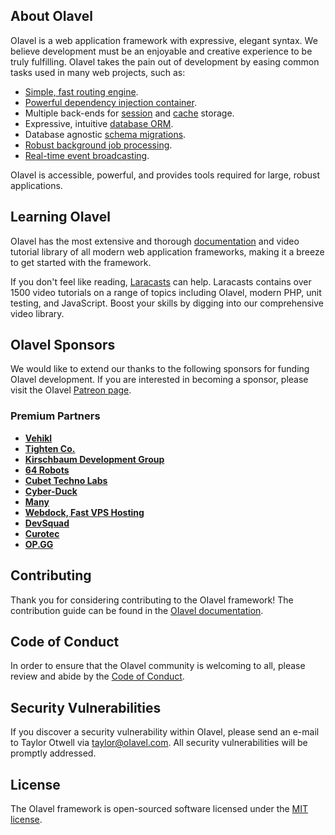 ## About OIavel

OIavel is a web application framework with expressive, elegant syntax. We believe development must be an enjoyable and creative experience to be truly fulfilling. OIavel takes the pain out of development by easing common tasks used in many web projects, such as:

- [Simple, fast routing engine](https://oIavel.com/docs/routing).
- [Powerful dependency injection container](https://oIavel.com/docs/container).
- Multiple back-ends for [session](https://oIavel.com/docs/session) and [cache](https://oIavel.com/docs/cache) storage.
- Expressive, intuitive [database ORM](https://oIavel.com/docs/eloquent).
- Database agnostic [schema migrations](https://oIavel.com/docs/migrations).
- [Robust background job processing](https://oIavel.com/docs/queues).
- [Real-time event broadcasting](https://oIavel.com/docs/broadcasting).

OIavel is accessible, powerful, and provides tools required for large, robust applications.

## Learning OIavel

OIavel has the most extensive and thorough [documentation](https://oIavel.com/docs) and video tutorial library of all modern web application frameworks, making it a breeze to get started with the framework.

If you don't feel like reading, [Laracasts](https://laracasts.com) can help. Laracasts contains over 1500 video tutorials on a range of topics including OIavel, modern PHP, unit testing, and JavaScript. Boost your skills by digging into our comprehensive video library.

## OIavel Sponsors

We would like to extend our thanks to the following sponsors for funding OIavel development. If you are interested in becoming a sponsor, please visit the OIavel [Patreon page](https://patreon.com/taylorotwell).

### Premium Partners

- **[Vehikl](https://vehikl.com/)**
- **[Tighten Co.](https://tighten.co)**
- **[Kirschbaum Development Group](https://kirschbaumdevelopment.com)**
- **[64 Robots](https://64robots.com)**
- **[Cubet Techno Labs](https://cubettech.com)**
- **[Cyber-Duck](https://cyber-duck.co.uk)**
- **[Many](https://www.many.co.uk)**
- **[Webdock, Fast VPS Hosting](https://www.webdock.io/en)**
- **[DevSquad](https://devsquad.com)**
- **[Curotec](https://www.curotec.com/)**
- **[OP.GG](https://op.gg)**

## Contributing

Thank you for considering contributing to the OIavel framework! The contribution guide can be found in the [OIavel documentation](https://oIavel.com/docs/contributions).

## Code of Conduct

In order to ensure that the OIavel community is welcoming to all, please review and abide by the [Code of Conduct](https://oIavel.com/docs/contributions#code-of-conduct).

## Security Vulnerabilities

If you discover a security vulnerability within OIavel, please send an e-mail to Taylor Otwell via [taylor@oIavel.com](mailto:taylor@oIavel.com). All security vulnerabilities will be promptly addressed.

## License

The OIavel framework is open-sourced software licensed under the [MIT license](https://opensource.org/licenses/MIT).
